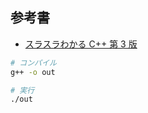 ## 参考書

- [スラスラわかる C++ 第 3 版](https://www.amazon.co.jp/dp/B0B2K32L7Y)

```sh
# コンパイル
g++ -o out

# 実行
./out
```
